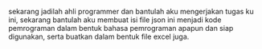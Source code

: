 sekarang jadilah ahli programmer dan bantulah aku mengerjakan tugas ku ini, sekarang bantulah aku membuat isi file json ini menjadi kode pemrograman dalam bentuk bahasa pemrograman apapun dan siap digunakan, serta buatkan dalam bentuk file excel juga.
